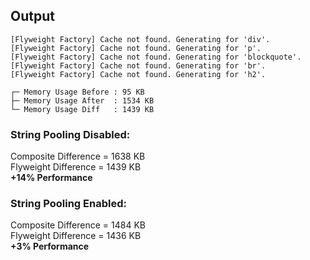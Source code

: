 ## Output
```
[Flyweight Factory] Cache not found. Generating for 'div'.
[Flyweight Factory] Cache not found. Generating for 'p'.
[Flyweight Factory] Cache not found. Generating for 'blockquote'.
[Flyweight Factory] Cache not found. Generating for 'br'.
[Flyweight Factory] Cache not found. Generating for 'h2'.

┌─ Memory Usage Before : 95 KB
├─ Memory Usage After  : 1534 KB
└─ Memory Usage Diff   : 1439 KB
```

### String Pooling Disabled:
Composite Difference = 1638 KB\
Flyweight Difference = 1439 KB\
**+14% Performance**

### String Pooling Enabled:
Composite Difference = 1484 KB\
Flyweight Difference = 1436 KB\
**+3% Performance**